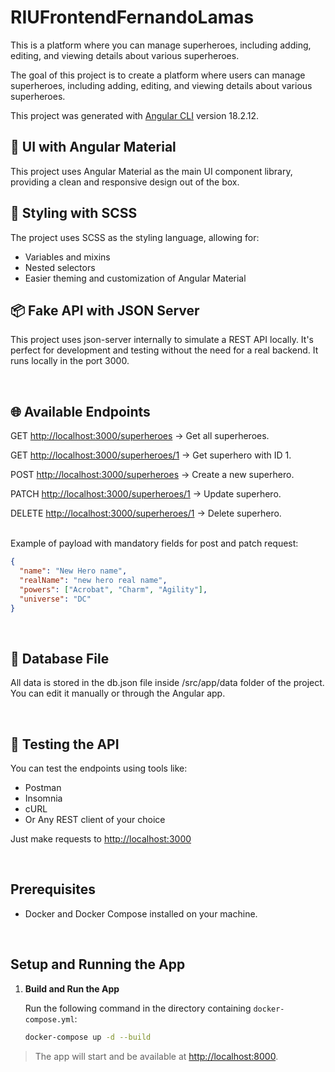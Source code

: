 # RIUFrontendFernandoLamas

This is a platform where you can manage superheroes, including adding, editing, and viewing details about various superheroes.

The goal of this project is to create a platform where users can manage superheroes, including adding, editing, and viewing details about various superheroes.

This project was generated with [Angular CLI](https://github.com/angular/angular-cli) version 18.2.12.

## 🎨 UI with Angular Material

This project uses Angular Material as the main UI component library, providing a clean and responsive design out of the box.

## 💅 Styling with SCSS

The project uses SCSS as the styling language, allowing for:

- Variables and mixins
- Nested selectors
- Easier theming and customization of Angular Material

## 📦 Fake API with JSON Server

This project uses json-server internally to simulate a REST API locally. It's perfect for development and testing without the need for a real backend. It runs locally in the port 3000.

</br>

## 🌐 Available Endpoints

GET <http://localhost:3000/superheroes> → Get all superheroes.

GET <http://localhost:3000/superheroes/1> → Get superhero with ID 1.

POST <http://localhost:3000/superheroes> → Create a new superhero.

PATCH <http://localhost:3000/superheroes/1> → Update superhero.

DELETE <http://localhost:3000/superheroes/1> → Delete superhero.

</br>
Example of payload with mandatory fields for post and patch request:

```json
{
  "name": "New Hero name",
  "realName": "new hero real name",
  "powers": ["Acrobat", "Charm", "Agility"],
  "universe": "DC"
}
```

</br>

## 📁 Database File

All data is stored in the db.json file inside /src/app/data folder of the project. You can edit it manually or through the Angular app.

</br>

## 🧪 Testing the API

You can test the endpoints using tools like:

- Postman
- Insomnia
- cURL
- Or Any REST client of your choice

Just make requests to <http://localhost:3000>

</br>

## Prerequisites

- Docker and Docker Compose installed on your machine.

</br>

## Setup and Running the App

1. **Build and Run the App**

   Run the following command in the directory containing `docker-compose.yml`:

   ```bash
   docker-compose up -d --build
   ```

> The app will start and be available at <http://localhost:8000>.
